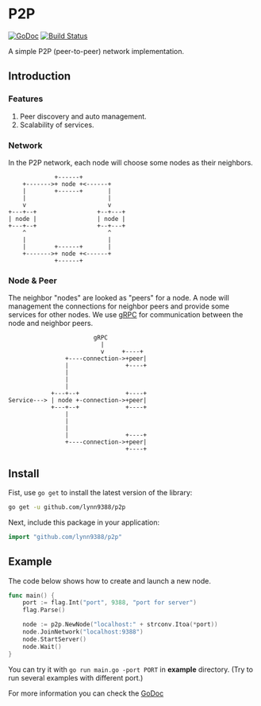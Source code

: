 # P2P

[![GoDoc](https://godoc.org/github.com/lynn9388/p2p?status.svg)](https://godoc.org/github.com/lynn9388/p2p)
[![Build Status](https://travis-ci.com/lynn9388/p2p.svg?branch=master)](https://travis-ci.com/lynn9388/p2p)

A simple P2P (peer-to-peer) network implementation.

## Introduction

### Features

1. Peer discovery and auto management.
2. Scalability of services.

### Network

In the P2P network, each node will choose some nodes as their neighbors.

```text
             +------+
    +------->+ node +<------+
    |        +------+       |
    |                       |
    v                       v
+---+--+                 +--+---+
| node |                 | node |
+---+--+                 +--+---+
    ^                       ^
    |                       |
    |        +------+       |
    +------->+ node +<------+
             +------+
```

### Node & Peer

The neighbor "nodes" are looked as "peers" for a node. A node will management the connections for neighbor peers and provide some services for other nodes. We use [gRPC](https://grpc.io/) for communication between the node and neighbor peers.

```text
                        gRPC
                          |
                          v     +----+
                +----connection->+peer|
                |                +----+
                |
                |
                |
            +---+--+             +----+
Service---> | node +-connection->+peer|
            +---+--+             +----+
                |
                |
                |
                |                +----+
                +----connection->+peer|
                                 +----+
```

## Install

Fist, use `go get` to install the latest version of the library:

```sh
go get -u github.com/lynn9388/p2p
```

Next, include this package in your application:

```go
import "github.com/lynn9388/p2p"
```

## Example

The code below shows how to create and launch a new node.

```go
func main() {
	port := flag.Int("port", 9388, "port for server")
	flag.Parse()

	node := p2p.NewNode("localhost:" + strconv.Itoa(*port))
	node.JoinNetwork("localhost:9388")
	node.StartServer()
	node.Wait()
}
```

You can try it with `go run main.go -port PORT` in **example** directory. (Try to run several examples with different port.)

For more information you can check the [GoDoc](https://godoc.org/github.com/lynn9388/p2p)
